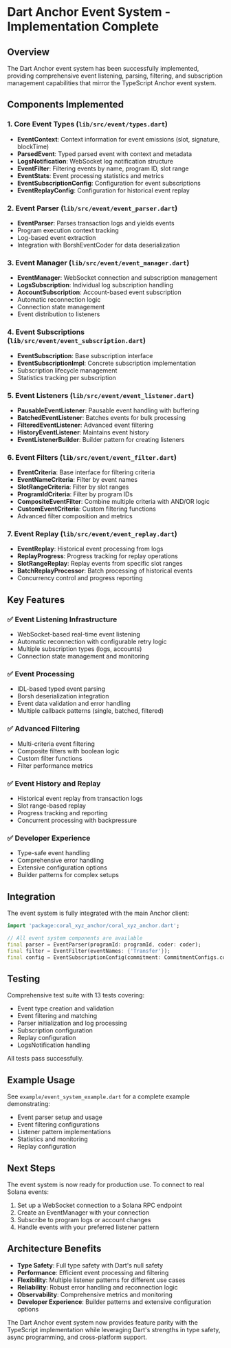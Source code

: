 # Dart Anchor Event System - Implementation Complete

## Overview

The Dart Anchor event system has been successfully implemented, providing comprehensive event listening, parsing, filtering, and subscription management capabilities that mirror the TypeScript Anchor event system.

## Components Implemented

### 1. Core Event Types (`lib/src/event/types.dart`)

- **EventContext**: Context information for event emissions (slot, signature, blockTime)
- **ParsedEvent<T>**: Typed parsed event with context and metadata
- **LogsNotification**: WebSocket log notification structure
- **EventFilter**: Filtering events by name, program ID, slot range
- **EventStats**: Event processing statistics and metrics
- **EventSubscriptionConfig**: Configuration for event subscriptions
- **EventReplayConfig**: Configuration for historical event replay

### 2. Event Parser (`lib/src/event/event_parser.dart`)

- **EventParser**: Parses transaction logs and yields events
- Program execution context tracking
- Log-based event extraction
- Integration with BorshEventCoder for data deserialization

### 3. Event Manager (`lib/src/event/event_manager.dart`)

- **EventManager**: WebSocket connection and subscription management
- **LogsSubscription**: Individual log subscription handling
- **AccountSubscription**: Account-based event subscription
- Automatic reconnection logic
- Connection state management
- Event distribution to listeners

### 4. Event Subscriptions (`lib/src/event/event_subscription.dart`)

- **EventSubscription**: Base subscription interface
- **EventSubscriptionImpl**: Concrete subscription implementation
- Subscription lifecycle management
- Statistics tracking per subscription

### 5. Event Listeners (`lib/src/event/event_listener.dart`)

- **PausableEventListener**: Pausable event handling with buffering
- **BatchedEventListener**: Batches events for bulk processing
- **FilteredEventListener**: Advanced event filtering
- **HistoryEventListener**: Maintains event history
- **EventListenerBuilder**: Builder pattern for creating listeners

### 6. Event Filters (`lib/src/event/event_filter.dart`)

- **EventCriteria**: Base interface for filtering criteria
- **EventNameCriteria**: Filter by event names
- **SlotRangeCriteria**: Filter by slot ranges
- **ProgramIdCriteria**: Filter by program IDs
- **CompositeEventFilter**: Combine multiple criteria with AND/OR logic
- **CustomEventCriteria**: Custom filtering functions
- Advanced filter composition and metrics

### 7. Event Replay (`lib/src/event/event_replay.dart`)

- **EventReplay**: Historical event processing from logs
- **ReplayProgress**: Progress tracking for replay operations
- **SlotRangeReplay**: Replay events from specific slot ranges
- **BatchReplayProcessor**: Batch processing of historical events
- Concurrency control and progress reporting

## Key Features

### ✅ Event Listening Infrastructure

- WebSocket-based real-time event listening
- Automatic reconnection with configurable retry logic
- Multiple subscription types (logs, accounts)
- Connection state management and monitoring

### ✅ Event Processing

- IDL-based typed event parsing
- Borsh deserialization integration
- Event data validation and error handling
- Multiple callback patterns (single, batched, filtered)

### ✅ Advanced Filtering

- Multi-criteria event filtering
- Composite filters with boolean logic
- Custom filter functions
- Filter performance metrics

### ✅ Event History and Replay

- Historical event replay from transaction logs
- Slot range-based replay
- Progress tracking and reporting
- Concurrent processing with backpressure

### ✅ Developer Experience

- Type-safe event handling
- Comprehensive error handling
- Extensive configuration options
- Builder patterns for complex setups

## Integration

The event system is fully integrated with the main Anchor client:

```dart
import 'package:coral_xyz_anchor/coral_xyz_anchor.dart';

// All event system components are available
final parser = EventParser(programId: programId, coder: coder);
final filter = EventFilter(eventNames: {'Transfer'});
final config = EventSubscriptionConfig(commitment: CommitmentConfigs.confirmed);
```

## Testing

Comprehensive test suite with 13 tests covering:

- Event type creation and validation
- Event filtering and matching
- Parser initialization and log processing
- Subscription configuration
- Replay configuration
- LogsNotification handling

All tests pass successfully.

## Example Usage

See `example/event_system_example.dart` for a complete example demonstrating:

- Event parser setup and usage
- Event filtering configurations
- Listener pattern implementations
- Statistics and monitoring
- Replay configuration

## Next Steps

The event system is now ready for production use. To connect to real Solana events:

1. Set up a WebSocket connection to a Solana RPC endpoint
2. Create an EventManager with your connection
3. Subscribe to program logs or account changes
4. Handle events with your preferred listener pattern

## Architecture Benefits

- **Type Safety**: Full type safety with Dart's null safety
- **Performance**: Efficient event processing and filtering
- **Flexibility**: Multiple listener patterns for different use cases
- **Reliability**: Robust error handling and reconnection logic
- **Observability**: Comprehensive metrics and monitoring
- **Developer Experience**: Builder patterns and extensive configuration options

The Dart Anchor event system now provides feature parity with the TypeScript implementation while leveraging Dart's strengths in type safety, async programming, and cross-platform support.
